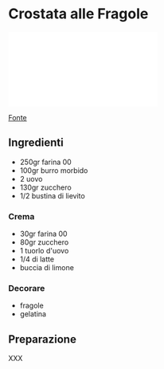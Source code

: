 # Crostata alle Fragole

![Crostata alle Fragole](/immagini/crostata-alle-fragole.md)

[Fonte](http://lesempliciricettedinonnapapera.blogspot.it/2010/06/crostata-alle-fragole.html)

## Ingredienti

- 250gr farina 00
- 100gr burro morbido
- 2 uovo
- 130gr zucchero
- 1/2 bustina di lievito

### Crema

- 30gr farina 00
- 80gr zucchero
- 1 tuorlo d'uovo
- 1/4 di latte
- buccia di limone

### Decorare

- fragole
- gelatina

## Preparazione

XXX
